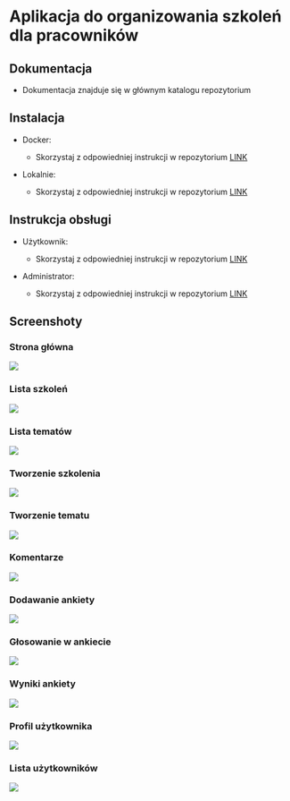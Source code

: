 # Aplikacja do organizowania szkoleń dla pracowników


## Dokumentacja

- Dokumentacja znajduje się w głównym katalogu repozytorium


## Instalacja

- Docker:
  - Skorzystaj z odpowiedniej instrukcji w repozytorium [LINK](../main/FFT_installation_docker.pdf)

- Lokalnie:
  - Skorzystaj z odpowiedniej instrukcji w repozytorium [LINK](../main/FFT_installation_local.pdf)


## Instrukcja obsługi

- Użytkownik:
  - Skorzystaj z odpowiedniej instrukcji w repozytorium [LINK](../main/FFT_user_manual.pdf)

- Administrator:
  - Skorzystaj z odpowiedniej instrukcji w repozytorium [LINK](../main/FFT_admin_manual.pdf)


## Screenshoty

### Strona główna
<img src="../main/screenshots/strona_glowna.png">

### Lista szkoleń
<img src="../main/screenshots/lista_szkolen.png">

### Lista tematów
<img src="../main/screenshots/lista_tematow.png">

### Tworzenie szkolenia
<img src="../main/screenshots/tworzenie_szkolenia.png">

### Tworzenie tematu
<img src="../main/screenshots/zaproponuj_temat.png">

### Komentarze
<img src="../main/screenshots/komentarze.png">

### Dodawanie ankiety
<img src="../main/screenshots/tworzenie_ankiety.png">

### Głosowanie w ankiecie
<img src="../main/screenshots/glosowanie.png">

### Wyniki ankiety
<img src="../main/screenshots/ankiety.png">

### Profil użytkownika
<img src="../main/screenshots/profil_usera.png">

### Lista użytkowników
<img src="../main/screenshots/lista_userow.png">



